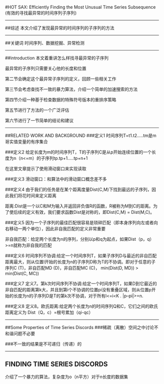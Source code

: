 #HOT SAX: Efficiently Finding the Most Unusual Time Series Subsequence (有效的寻找最异常的时间序列子序列)

---
##综述
本文介绍了发现最异常的时间序列的子序列的方法

---
##关键词
时间序列、数据挖掘、异常检测

---
##introduction
本文着重讲怎么样找寻最异常的子序列

最异常的子序列只需要关心他的长度和位置

第二节会确定这个最异常子序列的定义，回顾一些相关工作

第三节会考虑查找不一致的暴力算法，介绍一个简单的加速搜索的方法

第四节介绍一种基于检查数据的特殊符号版本的重排序策略

第五节进行了方法的一个广泛评估

第六节进行了一节简单的结论和建议

---
##RELATED WORK AND BACKGROUND
###定义1
时间序列T=t1.t2.....tm是m哥实值变量的有序集合

###定义2
给定长度为m的时间序列T，T的子序列C是从p开始连续位置的一个长度为n（n<=m）的子序列tp.tp+1.....tp+n+1

在这里文章提示了使用滑动窗口来实现读取

###定义3
滑动窗口：和算法中的滑动窗口概念差不多

###定义4
由于我们的任务是在某个距离度量Dist(C,M)下找到最远的子序列，因此我们将花时间来定义距离

距离:Dist是一个以C和M为输入并返回非负值R的函数，R被称为M到C的距离。为了使后续的定义有效，我们要求函数Dist是对称的，即Dist(C,M) = Dist(M,C)。

###定义5
因为一个子序列的最佳匹配很容易是琐碎匹配（即本身序列向左或者向右移动一两个单位），因此非自我匹配的定义非常重要

非自我匹配：给定两个长度为n的序列，分别以p和q为起点，如果Dist（p，q）>=n就称为非自我的匹配

###定义6
时间序列不协调:给定一个时间序列T，如果子序列D与最近的非自匹配距离最大，则从位置l开始的长度为n的子序列D称为T的不协调。即对于任意的子序列C (T)，非自匹配MD (D)，非自匹配MC (C)， min(Dist(D, MD)) > min(Dist(C, MC))

###定义7
定义7。第k次时间序列不协调:给定一个时间序列T，如果D到它最近的非自匹配的距离第k大，并且到第i个不协调的位置pi没有重叠区域，则从位置p开始的长度为n的子序列D是T的第k次不协调，对于所有l<=i<K . |p–pi|>=n.

###定义8
定义8。欧氏距离:给定两个长度为n的时间序列Q和C，它们之间的欧氏距离定义为
Dist（Q，c）=根号累加（qi-qc）

---
##Some Properties of Time Series Discords
###稀疏（离散）空间之中讨论不和谐问题不必要

###不一致的结果是不可递归（传递）的

---
## FINDING TIME SERIES DISCORDS
介绍了一个暴力的算法，复杂度为o（n平方）对于n长度的数据集








